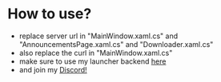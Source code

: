 # How to use?
- replace server url in "MainWindow.xaml.cs" and "AnnouncementsPage.xaml.cs" and "Downloader.xaml.cs"
- also replace the curl in "MainWindow.xaml.cs"
- make sure to use my launcher backend [here](https://github.com/ApfelTeeSaft/STW-Reborn-Launcher-Backend-Public)
- and join my [Discord!](https://discord.gg/prBnJaThgR)
